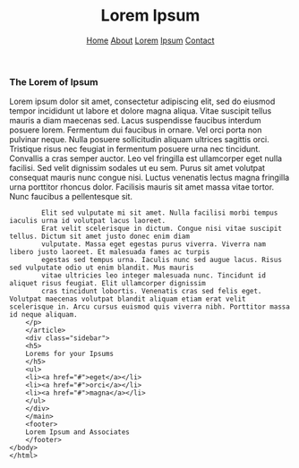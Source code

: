 <!DOCTYPE html>
<html lang="en">
  <head>
    <link href="styles.css" rel="stylesheet"/>
    <meta charset="UTF-8" />
    <meta name="viewport" content="width=device-width, initial-scale=1.0" />
    <meta http-equiv="X-UA-Compatible" content="ie=edge" />
    <title>Lorem Ipsum Blog</title>
    </head>
    <body>
        <header>
        <h1>
        Lorem Ipsum
        </h1>
        <nav>
        <a href="#">Home</a>
        <a href="#">About</a>
        <a href="#">Lorem</a>
        <a href="#">Ipsum</a>
        <a href="#">Contact</a>
        </nav>
        </header>
        <main>
        <article>
        <h3>
        The Lorem of Ipsum
        </h3>
        <p>
            Lorem ipsum dolor sit amet, consectetur adipiscing elit, sed do eiusmod tempor incididunt ut labore et dolore magna aliqua.
             Vitae suscipit tellus mauris a diam maecenas sed. Lacus suspendisse faucibus interdum posuere lorem. Fermentum dui faucibus in ornare.
              Vel orci porta non pulvinar neque. Nulla posuere sollicitudin aliquam ultrices sagittis orci. Tristique risus nec feugiat in fermentum 
              posuere urna nec tincidunt. Convallis a cras semper auctor. Leo vel fringilla est ullamcorper eget nulla facilisi. Sed velit dignissim 
              sodales ut eu sem. Purus sit amet volutpat consequat mauris nunc congue nisi. Luctus venenatis lectus magna fringilla urna porttitor 
              rhoncus dolor. Facilisis mauris sit amet massa vitae tortor. Nunc faucibus a pellentesque sit.

            Elit sed vulputate mi sit amet. Nulla facilisi morbi tempus iaculis urna id volutpat lacus laoreet. 
            Erat velit scelerisque in dictum. Congue nisi vitae suscipit tellus. Dictum sit amet justo donec enim diam 
            vulputate. Massa eget egestas purus viverra. Viverra nam libero justo laoreet. Et malesuada fames ac turpis 
            egestas sed tempus urna. Iaculis nunc sed augue lacus. Risus sed vulputate odio ut enim blandit. Mus mauris 
            vitae ultricies leo integer malesuada nunc. Tincidunt id aliquet risus feugiat. Elit ullamcorper dignissim 
            cras tincidunt lobortis. Venenatis cras sed felis eget. Volutpat maecenas volutpat blandit aliquam etiam erat velit scelerisque in. Arcu cursus euismod quis viverra nibh. Porttitor massa id neque aliquam.
        </p>
        </article>
        <div class="sidebar">
        <h5>
        Lorems for your Ipsums
        </h5>
        <ul>
        <li><a href="#">eget</a></li>
        <li><a href="#">orci</a></li>
        <li><a href="#">magna</a></li>
        </ul>
        </div>
        </main>
        <footer>
        Lorem Ipsum and Associates
        </footer>
    </body>
    </html>